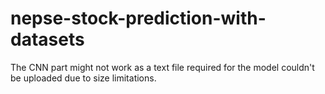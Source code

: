 # nepse-stock-prediction-with-datasets

The CNN part might not work as a text file required for the model couldn't be uploaded due to size limitations.
